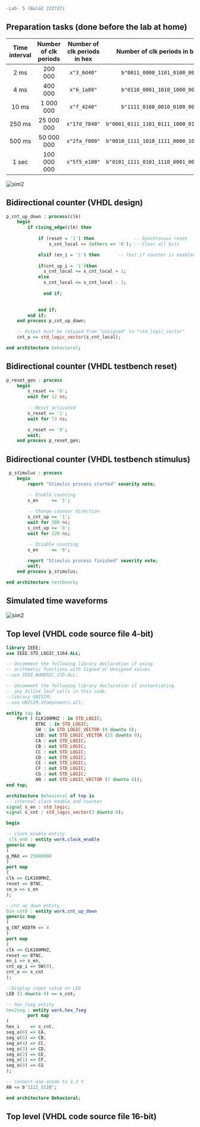 ```diff
-Lab- 5 (Baláž 222727)
```


## Preparation tasks (done before the lab at home)

| **Time interval** | **Number of clk periods** | **Number of clk periods in hex** | **Number of clk periods in binary** |
| :-: | :-: | :-: | :-: |
| 2&nbsp;ms | 200 000 | `x"3_0d40"` | `b"0011_0000_1101_0100_0000"` |
| 4&nbsp;ms | 400 000 | `x"6_1a80"` | `b"0110_0001_1010_1000_0000"` |
| 10&nbsp;ms|1 000 000 | `x"f_4240"` | `b"1111_0100_0010_0100_0000"` |
| 250&nbsp;ms |25 000 000 | `x"17d_7840"` | `b"0001_0111_1101_0111_1000_0100_0000"` |
| 500&nbsp;ms |50 000 000 | `x"2fa_f080"` | `b"0010_1111_1010_1111_0000_1000_0000"` |
| 1&nbsp;sec | 100 000 000 | `x"5f5_e100"` | `b"0101_1111_0101_1110_0001_0000_0000"` |

![sim2](Images/n4r.png)

## Bidirectional counter (VHDL design)
```vhdl
p_cnt_up_down : process(clk)
    begin
        if rising_edge(clk) then
        
            if (reset = '1') then               -- Synchronous reset
                s_cnt_local <= (others => '0'); -- Clear all bits

            elsif (en_i = '1') then       -- Test if counter is enabled
            
            if(cnt_up_i = '1')then
              s_cnt_local <= s_cnt_local + 1;
            else 
              s_cnt_local <= s_cnt_local - 1;
              
              end if;
      

            end if;
        end if;
    end process p_cnt_up_down;

    -- Output must be retyped from "unsigned" to "std_logic_vector"
    cnt_o <= std_logic_vector(s_cnt_local);

end architecture behavioral;
```


## Bidirectional counter (VHDL testbench reset)
```vhdl
p_reset_gen : process
    begin
        s_reset <= '0';
        wait for 12 ns;
        
        -- Reset activated
        s_reset <= '1';
        wait for 73 ns;

        s_reset <= '0';
        wait;
    end process p_reset_gen;
```
## Bidirectional counter (VHDL testbench stimulus)
```vhdl
 p_stimulus : process
    begin
        report "Stimulus process started" severity note;

        -- Enable counting
        s_en     <= '1';
        
        -- Change counter direction
        s_cnt_up <= '1';
        wait for 380 ns;
        s_cnt_up <= '0';
        wait for 220 ns;

        -- Disable counting
        s_en     <= '0';

        report "Stimulus process finished" severity note;
        wait;
    end process p_stimulus;

end architecture testbench;
```
## Simulated time waveforms


![sim2](Images/simulacia.png)

## Top level (VHDL code source file 4-bit)
```vhdl
library IEEE;
use IEEE.STD_LOGIC_1164.ALL;

-- Uncomment the following library declaration if using
-- arithmetic functions with Signed or Unsigned values
--use IEEE.NUMERIC_STD.ALL;

-- Uncomment the following library declaration if instantiating
-- any Xilinx leaf cells in this code.
--library UNISIM;
--use UNISIM.VComponents.all;

entity top is
    Port ( CLK100MHZ : in STD_LOGIC;
           BTNC : in STD_LOGIC;
           SW : in STD_LOGIC_VECTOR (0 downto 0);
           LED: out STD_LOGIC_VECTOR (15 downto 0);
           CA : out STD_LOGIC;
           CB : out STD_LOGIC;
           CC : out STD_LOGIC;
           CD : out STD_LOGIC;
           CE : out STD_LOGIC;
           CF : out STD_LOGIC;
           CG : out STD_LOGIC;
           AN : out STD_LOGIC_VECTOR (7 downto 0));
end top;

architecture Behavioral of top is
-- internal clock enable and counter 
signal s_en : std_logic;
signal s_cnt : std_logic_vector(3 downto 0);

begin

-- clock_enable entity
 clk_en0 : entity work.clock_enable
generic map
(
g_MAX => 25000000
)
port map
(
clk => CLK100MHZ,
reset => BTNC,
ce_o => s_en
);

--cnt_up_down entity
bin_cnt0 : entity work.cnt_up_down 
generic map
(
g_CNT_WIDTH => 4
)
port map
(
clk => CLK100MHZ,
reset => BTNC,
en_i => s_en,
cnt_up_i => SW(0),
cnt_o => s_cnt
);

--Display input value on LED
LED (3 downto 0) <= s_cnt;

-- hex_7seg entity
hex2seg : entity work.hex_7seg
        port map
(
hex_i    => s_cnt,
seg_o(6) => CA,
seg_o(5) => CB,
seg_o(4) => CC,
seg_o(3) => CD,
seg_o(2) => CE,
seg_o(1) => CF,
seg_o(0) => CG
);

-- connect one anode to 3,3 V
AN <= b"1111_1110";

end architecture Behavioral;

```
## Top level (VHDL code source file 16-bit)